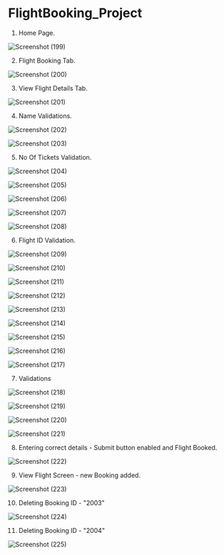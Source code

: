 # FlightBooking_Project

1. Home Page.

![Screenshot (199)](https://user-images.githubusercontent.com/65679586/156175431-a5c6da43-8d11-49e0-bf2a-5559575bc160.png)

2. Flight Booking Tab.

![Screenshot (200)](https://user-images.githubusercontent.com/65679586/156175451-2ffab32a-61a0-496d-b577-054de62b27bd.png)

3. View Flight Details Tab.

![Screenshot (201)](https://user-images.githubusercontent.com/65679586/156176038-303444c9-dbd9-4093-806e-0d02e646ffc9.png)

4. Name Validations.

![Screenshot (202)](https://user-images.githubusercontent.com/65679586/156176086-fb3e35e4-978f-4977-92f4-023bd72e201c.png)

![Screenshot (203)](https://user-images.githubusercontent.com/65679586/156176659-3d070e3a-1620-42c9-a30e-e5f3f83b81ec.png)

5. No Of Tickets Validation.

![Screenshot (204)](https://user-images.githubusercontent.com/65679586/156177752-73ec18e1-a25c-4560-bae2-59e6f3e907b4.png)

![Screenshot (205)](https://user-images.githubusercontent.com/65679586/156177774-a06e610b-05ac-48dc-9dab-851615887abf.png)

![Screenshot (206)](https://user-images.githubusercontent.com/65679586/156177786-19d6c7ab-f78f-47ce-afea-e92760ddda8c.png)

![Screenshot (207)](https://user-images.githubusercontent.com/65679586/156177804-96f2798c-6f0c-442f-a288-ab09d4bac1d7.png)

![Screenshot (208)](https://user-images.githubusercontent.com/65679586/156177734-bf569df8-24bb-4678-9d72-c66e8c22b435.png)

6. Flight ID Validation.

![Screenshot (209)](https://user-images.githubusercontent.com/65679586/156179033-c4b7d8cc-9134-4da3-bf20-3ab92d56da6d.png)

![Screenshot (210)](https://user-images.githubusercontent.com/65679586/156179044-e73d7b39-2728-4447-84bc-90fbc4bf513a.png)

![Screenshot (211)](https://user-images.githubusercontent.com/65679586/156179057-b90d9829-0dc4-4215-9437-fa0289cb9d2f.png)

![Screenshot (212)](https://user-images.githubusercontent.com/65679586/156179071-d7fb5ebe-38e6-4c4b-a56c-47ad09d97121.png)

![Screenshot (213)](https://user-images.githubusercontent.com/65679586/156179085-e7edb982-6c62-48a1-beee-6415b4e1fe69.png)

![Screenshot (214)](https://user-images.githubusercontent.com/65679586/156179096-23883e5c-69e8-4777-b19c-5d71386a1538.png)

![Screenshot (215)](https://user-images.githubusercontent.com/65679586/156179111-835a6a4c-7588-436a-b177-bb59450323ad.png)

![Screenshot (216)](https://user-images.githubusercontent.com/65679586/156179124-d153bed6-c3a6-4558-892f-2ac3afc3004a.png)

![Screenshot (217)](https://user-images.githubusercontent.com/65679586/156179015-77d16296-4799-4d00-8e0f-2a6e635dbe27.png)

7. Validations

![Screenshot (218)](https://user-images.githubusercontent.com/65679586/156179663-e1883afc-70be-43f7-9d43-4ecad26c1468.png)

![Screenshot (219)](https://user-images.githubusercontent.com/65679586/156179689-eab738ab-b7e3-4940-9313-b07ee47201b1.png)

![Screenshot (220)](https://user-images.githubusercontent.com/65679586/156179705-a3edba22-5895-4574-a574-fcc47a363550.png)

![Screenshot (221)](https://user-images.githubusercontent.com/65679586/156179715-b2df2eb4-208e-49b9-8efd-374f461e4ba5.png)

8. Entering correct details - Submit button enabled and Flight Booked.

![Screenshot (222)](https://user-images.githubusercontent.com/65679586/156179897-1a7b6a93-0c0c-4c9a-b967-d9926379ded6.png)

9. View Flight Screen - new Booking added.

![Screenshot (223)](https://user-images.githubusercontent.com/65679586/156180103-55cd83e1-2d88-4a94-b0a5-efe4be94e4b8.png)

10. Deleting Booking ID - "2003"

![Screenshot (224)](https://user-images.githubusercontent.com/65679586/156180259-ac721701-8eba-4abf-a3e6-36d52a3511cc.png)

11. Deleting Booking ID - "2004"

![Screenshot (225)](https://user-images.githubusercontent.com/65679586/156180406-ad132d5f-143d-48ec-a6a4-1208af6d40b9.png)
